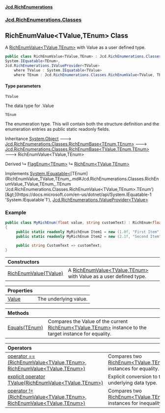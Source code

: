#### [Jcd.RichEnumerations](index.md 'index')
### [Jcd.RichEnumerations.Classes](Jcd.RichEnumerations.Classes.md 'Jcd.RichEnumerations.Classes')

## RichEnumValue<TValue,TEnum> Class

A [RichEnumValue&lt;TValue,TEnum&gt;](RichEnumValue_TValue,TEnum_.md 'Jcd.RichEnumerations.Classes.RichEnumValue<TValue,TEnum>') with Value as a user defined type.

```csharp
public class RichEnumValue<TValue,TEnum> : Jcd.RichEnumerations.Classes.RichEnumBase<TValue, TEnum, TEnum>,
System.IEquatable<TEnum>,
Jcd.RichEnumerations.IValueProvider<TValue>
    where TValue : System.IEquatable<TValue>
    where TEnum : Jcd.RichEnumerations.Classes.RichEnumValue<TValue, TEnum>
```
#### Type parameters

<a name='Jcd.RichEnumerations.Classes.RichEnumValue_TValue,TEnum_.TValue'></a>

`TValue`

The data type for .Value

<a name='Jcd.RichEnumerations.Classes.RichEnumValue_TValue,TEnum_.TEnum'></a>

`TEnum`

The enumeration type. This will contain both the structure definition and the enumeration
entries as public static readonly fields.

Inheritance [System.Object](https://docs.microsoft.com/en-us/dotnet/api/System.Object 'System.Object') &#129106; [Jcd.RichEnumerations.Classes.RichEnumBase&lt;](RichEnumBase_TEnumeration,TEnumeratedItem_.md 'Jcd.RichEnumerations.Classes.RichEnumBase<TEnumeration,TEnumeratedItem>')[TEnum](RichEnumValue_TValue,TEnum_.md#Jcd.RichEnumerations.Classes.RichEnumValue_TValue,TEnum_.TEnum 'Jcd.RichEnumerations.Classes.RichEnumValue<TValue,TEnum>.TEnum')[,](RichEnumBase_TEnumeration,TEnumeratedItem_.md 'Jcd.RichEnumerations.Classes.RichEnumBase<TEnumeration,TEnumeratedItem>')[TEnum](RichEnumValue_TValue,TEnum_.md#Jcd.RichEnumerations.Classes.RichEnumValue_TValue,TEnum_.TEnum 'Jcd.RichEnumerations.Classes.RichEnumValue<TValue,TEnum>.TEnum')[&gt;](RichEnumBase_TEnumeration,TEnumeratedItem_.md 'Jcd.RichEnumerations.Classes.RichEnumBase<TEnumeration,TEnumeratedItem>') &#129106; [Jcd.RichEnumerations.Classes.RichEnumBase&lt;](RichEnumBase_TValue,TEnumeration,TEnumeratedItem_.md 'Jcd.RichEnumerations.Classes.RichEnumBase<TValue,TEnumeration,TEnumeratedItem>')[TValue](RichEnumValue_TValue,TEnum_.md#Jcd.RichEnumerations.Classes.RichEnumValue_TValue,TEnum_.TValue 'Jcd.RichEnumerations.Classes.RichEnumValue<TValue,TEnum>.TValue')[,](RichEnumBase_TValue,TEnumeration,TEnumeratedItem_.md 'Jcd.RichEnumerations.Classes.RichEnumBase<TValue,TEnumeration,TEnumeratedItem>')[TEnum](RichEnumValue_TValue,TEnum_.md#Jcd.RichEnumerations.Classes.RichEnumValue_TValue,TEnum_.TEnum 'Jcd.RichEnumerations.Classes.RichEnumValue<TValue,TEnum>.TEnum')[,](RichEnumBase_TValue,TEnumeration,TEnumeratedItem_.md 'Jcd.RichEnumerations.Classes.RichEnumBase<TValue,TEnumeration,TEnumeratedItem>')[TEnum](RichEnumValue_TValue,TEnum_.md#Jcd.RichEnumerations.Classes.RichEnumValue_TValue,TEnum_.TEnum 'Jcd.RichEnumerations.Classes.RichEnumValue<TValue,TEnum>.TEnum')[&gt;](RichEnumBase_TValue,TEnumeration,TEnumeratedItem_.md 'Jcd.RichEnumerations.Classes.RichEnumBase<TValue,TEnumeration,TEnumeratedItem>') &#129106; RichEnumValue<TValue,TEnum>

Derived
&#8627; [FlagEnum&lt;TEnum&gt;](FlagEnum_TEnum_.md 'Jcd.RichEnumerations.Classes.FlagEnum<TEnum>')
&#8627; [RichEnum&lt;TValue,TEnum&gt;](RichEnum_TValue,TEnum_.md 'Jcd.RichEnumerations.Classes.RichEnum<TValue,TEnum>')

Implements [System.IEquatable&lt;](https://docs.microsoft.com/en-us/dotnet/api/System.IEquatable-1 'System.IEquatable`1')[TEnum](RichEnumValue_TValue,TEnum_.md#Jcd.RichEnumerations.Classes.RichEnumValue_TValue,TEnum_.TEnum 'Jcd.RichEnumerations.Classes.RichEnumValue<TValue,TEnum>.TEnum')[&gt;](https://docs.microsoft.com/en-us/dotnet/api/System.IEquatable-1 'System.IEquatable`1'), [Jcd.RichEnumerations.IValueProvider&lt;](IValueProvider_TValue_.md 'Jcd.RichEnumerations.IValueProvider<TValue>')[TValue](RichEnumValue_TValue,TEnum_.md#Jcd.RichEnumerations.Classes.RichEnumValue_TValue,TEnum_.TValue 'Jcd.RichEnumerations.Classes.RichEnumValue<TValue,TEnum>.TValue')[&gt;](IValueProvider_TValue_.md 'Jcd.RichEnumerations.IValueProvider<TValue>')

### Example

```csharp
public class MyRichEnum(float value, string customText) : RichEnum<float,MyRichEnum>(value)
{
     public static readonly MyRichEnum Item1 = new (1.0f, "First Item");
     public static readonly MyRichEnum Item2 = new (2.1f, "Second Item");

     public string CustomText => customText;
}
```

| Constructors | |
| :--- | :--- |
| [RichEnumValue(TValue)](RichEnumValue_TValue,TEnum_..ctor.DsRqcckkj1hwxIngaH8vWw.md 'Jcd.RichEnumerations.Classes.RichEnumValue<TValue,TEnum>.RichEnumValue(TValue)') | A [RichEnumValue&lt;TValue,TEnum&gt;](RichEnumValue_TValue,TEnum_.md 'Jcd.RichEnumerations.Classes.RichEnumValue<TValue,TEnum>') with Value as a user defined type. |

| Properties | |
| :--- | :--- |
| [Value](RichEnumValue_TValue,TEnum_.Value.md 'Jcd.RichEnumerations.Classes.RichEnumValue<TValue,TEnum>.Value') | The underlying value. |

| Methods | |
| :--- | :--- |
| [Equals(TEnum)](RichEnumValue_TValue,TEnum_.Equals.FN+24sqSfwuOH7zHM+FGzg.md 'Jcd.RichEnumerations.Classes.RichEnumValue<TValue,TEnum>.Equals(TEnum)') | Compares the Value of the current [RichEnum&lt;TValue,TEnum&gt;](RichEnum_TValue,TEnum_.md 'Jcd.RichEnumerations.Classes.RichEnum<TValue,TEnum>') instance to the target instance for equality. |

| Operators | |
| :--- | :--- |
| [operator ==(RichEnumValue&lt;TValue,TEnum&gt;, RichEnumValue&lt;TValue,TEnum&gt;)](RichEnumValue_TValue,TEnum_.op_Equality.zzvor8hQK2RMOH2Cs98i2g.md 'Jcd.RichEnumerations.Classes.RichEnumValue<TValue,TEnum>.op_Equality(Jcd.RichEnumerations.Classes.RichEnumValue<TValue,TEnum>, Jcd.RichEnumerations.Classes.RichEnumValue<TValue,TEnum>)') | Compares two [RichEnum&lt;TValue,TEnum&gt;](RichEnum_TValue,TEnum_.md 'Jcd.RichEnumerations.Classes.RichEnum<TValue,TEnum>') instances for equality. |
| [explicit operator TValue(RichEnumValue&lt;TValue,TEnum&gt;)](RichEnumValue_TValue,TEnum_.op_Explicit.zW3H3/kMLqpvqDAZIHbVVg.md 'Jcd.RichEnumerations.Classes.RichEnumValue<TValue,TEnum>.op_Explicit TValue(Jcd.RichEnumerations.Classes.RichEnumValue<TValue,TEnum>)') | Explicit conversion to the underlying data type. |
| [operator !=(RichEnumValue&lt;TValue,TEnum&gt;, RichEnumValue&lt;TValue,TEnum&gt;)](RichEnumValue_TValue,TEnum_.op_Inequality.mLWVA5iB0w+BsyewWTZ0jA.md 'Jcd.RichEnumerations.Classes.RichEnumValue<TValue,TEnum>.op_Inequality(Jcd.RichEnumerations.Classes.RichEnumValue<TValue,TEnum>, Jcd.RichEnumerations.Classes.RichEnumValue<TValue,TEnum>)') | Compares two [RichEnum&lt;TValue,TEnum&gt;](RichEnum_TValue,TEnum_.md 'Jcd.RichEnumerations.Classes.RichEnum<TValue,TEnum>') instances for inequality. |
